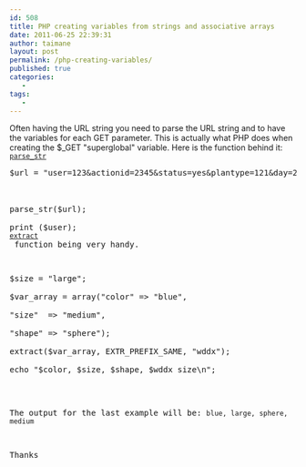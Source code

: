 ```yaml
---
id: 508
title: PHP creating variables from strings and associative arrays
date: 2011-06-25 22:39:31
author: taimane
layout: post
permalink: /php-creating-variables/
published: true
categories:
   -
tags:
   -
---
```

Often having the URL string you need to parse the URL string and to have the variables for each GET parameter. This is actually what PHP does when creating the $_GET "superglobal" variable. Here is the function behind it: <a rel="nofollow" href="http://php.net/manual/en/function.parse-str.php"><code>parse_str </code></a>

<pre>$url = "user=123&amp;actionid=2345&amp;status=yes&amp;plantype=121&amp;day=20110623";



parse_str($url);

print ($user);
<a rel="nofollow" href="http://
print ($actionid);

print ($status);

print ($plantype);

print ($day);</pre>

Also, when speaking of creating variables, I find the <a rel="nofollow" href="http://php.net/manual/en/function.extract.php"><code>extract </code></a> function being very handy.

<pre>$size = "large";

$var_array = array("color" =&gt; "blue",

"size"  =&gt; "medium",

"shape" =&gt; "sphere");

extract($var_array, EXTR_PREFIX_SAME, "wddx");

echo "$color, $size, $shape, $wddx_size\n";</pre>

The output for the last example will be: <code>blue, large, sphere, medium</code>



Thanks  


